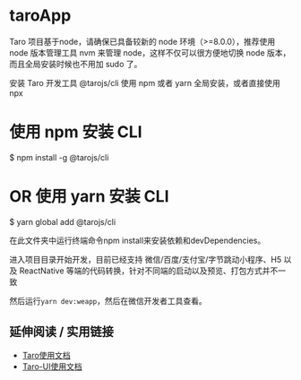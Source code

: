 # taroApp

Taro 项目基于node，请确保已具备较新的 node 环境（>=8.0.0），推荐使用 node 版本管理工具 nvm 来管理 node，这样不仅可以很方便地切换 node 版本，而且全局安装时候也不用加 sudo 了。

安装 Taro 开发工具 @tarojs/cli
使用 npm 或者 yarn 全局安装，或者直接使用npx

# 使用 npm 安装 CLI
$ npm install -g @tarojs/cli
# OR 使用 yarn 安装 CLI
$ yarn global add @tarojs/cli

在此文件夹中运行终端命令npm install来安装依赖和devDependencies。

进入项目目录开始开发，目前已经支持 微信/百度/支付宝/字节跳动小程序、H5 以及 ReactNative 等端的代码转换，针对不同端的启动以及预览、打包方式并不一致

然后运行`yarn dev:weapp`，然后在微信开发者工具查看。

## 延伸阅读 / 实用链接

* [Taro使用文档](https://taro.aotu.io/)
* [Taro-UI使用文档](https://taro-ui.aotu.io)

